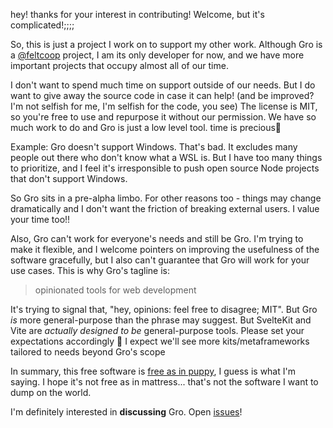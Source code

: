 hey! thanks for your interest in contributing! Welcome, but it's complicated!;;;;

So, this is just a project I work on to support my other work.
Although Gro is a [@feltcoop](https://github.com/feltcoop) project,
I am its only developer for now,
and we have more important projects that occupy almost all of our time.

I don't want to spend much time on support outside of our needs.
But I do want to give away the source code in case it can help!
(and be improved? I'm not selfish for me, I'm selfish for the code, you see)
The license is MIT, so you're free to use and repurpose it without our permission.
We have so much work to do and Gro is just a low level tool.
time is precious🌄

Example: Gro doesn't support Windows. That's bad.
It excludes many people out there who don't know what a WSL is.
But I have too many things to prioritize,
and I feel it's irresponsible to push open source Node projects that don't support Windows.

So Gro sits in a pre-alpha limbo. For other reasons too -
things may change dramatically and I don't want the friction of breaking external users.
I value your time too!!

Also, Gro can't work for everyone's needs and still be Gro.
I'm trying to make it flexible, and I welcome pointers
on improving the usefulness of the software gracefully,
but I also can't guarantee that Gro will work for your use cases.
This is why Gro's tagline is:

> opinionated tools for web development

It's trying to signal that, "hey, opinions: feel free to disagree; MIT".
But Gro _is_ more general-purpose than the phrase may suggest.
But SvelteKit and Vite are _actually designed to be_ general-purpose tools.
Please set your expectations accordingly 🐢
I expect we'll see more kits/metaframeworks tailored to needs beyond Gro's scope

In summary, this free software is
[free as in puppy](https://twitter.com/GalaxyKate/status/1371159136684105728),
I guess is what I'm saying.
I hope it's not free as in mattress... that's not the software I want to dump on the world.

I'm definitely interested in **discussing** Gro.
Open [issues](https://github.com/feltcoop/gro/issues)!
